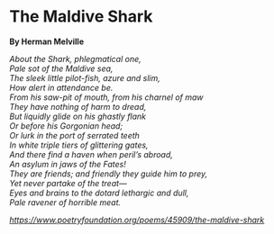 
# The Maldive Shark
<b>By Herman Melville</b>

<i>About the Shark, phlegmatical one, <br>
Pale sot of the Maldive sea, <br>
The sleek little pilot-fish, azure and slim, <br>
How alert in attendance be. <br>
From his saw-pit of mouth, from his charnel of maw <br>
They have nothing of harm to dread, <br>
But liquidly glide on his ghastly flank <br>
Or before his Gorgonian head; <br>
Or lurk in the port of serrated teeth <br>
In white triple tiers of glittering gates, <br>
And there find a haven when peril’s abroad, <br>
An asylum in jaws of the Fates! <br>
They are friends; and friendly they guide him to prey, <br>
Yet never partake of the treat— <br>
Eyes and brains to the dotard lethargic and dull, <br>
Pale ravener of horrible meat.<i>

<u>https://www.poetryfoundation.org/poems/45909/the-maldive-shark</u>
